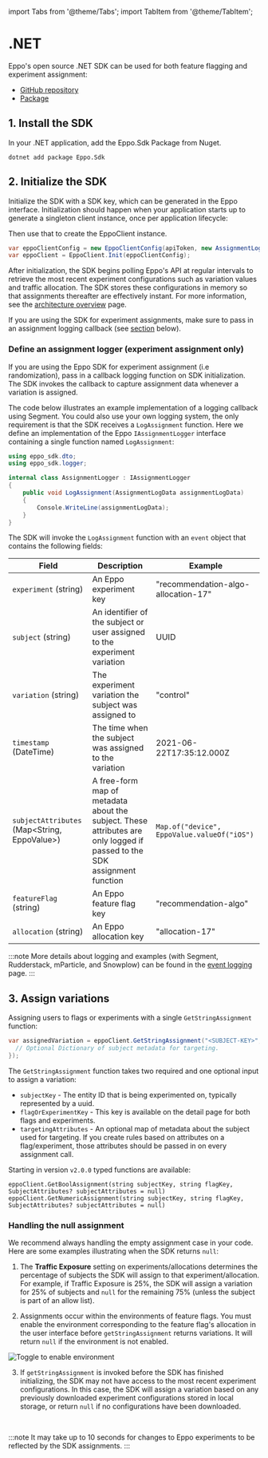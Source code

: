import Tabs from '@theme/Tabs';
import TabItem from '@theme/TabItem';

# .NET

Eppo's open source .NET SDK can be used for both feature flagging and experiment assignment:

- [GitHub repository](https://github.com/Eppo-exp/dot-net-server-sdk)
- [Package](https://www.nuget.org/packages/Eppo.Sdk)

## 1. Install the SDK

In your .NET application, add the Eppo.Sdk Package from Nuget.

```
dotnet add package Eppo.Sdk
```

## 2. Initialize the SDK

Initialize the SDK with a SDK key, which can be generated in the Eppo interface. Initialization should happen when your application starts up to generate a singleton client instance, once per application lifecycle:

Then use that to create the EppoClient instance.

```csharp
var eppoClientConfig = new EppoClientConfig(apiToken, new AssignmentLogger());
var eppoClient = EppoClient.Init(eppoClientConfig);
```

After initialization, the SDK begins polling Eppo's API at regular intervals to retrieve the most recent experiment configurations such as variation values and traffic allocation. The SDK stores these configurations in memory so that assignments thereafter are effectively instant. For more information, see the [architecture overview](/sdks/architecture) page.

If you are using the SDK for experiment assignments, make sure to pass in an assignment logging callback (see [section](#define-an-assignment-logger-experiment-assignment-only) below).

### Define an assignment logger (experiment assignment only)

If you are using the Eppo SDK for experiment assignment (i.e randomization), pass in a callback logging function on SDK initialization. The SDK invokes the callback to capture assignment data whenever a variation is assigned.

The code below illustrates an example implementation of a logging callback using Segment. You could also use your own logging system, the only requirement is that the SDK receives a `LogAssignment` function. Here we define an implementation of the Eppo `IAssignmentLogger` interface containing a single function named `LogAssignment`:

```csharp
using eppo_sdk.dto;
using eppo_sdk.logger;

internal class AssignmentLogger : IAssignmentLogger
{
    public void LogAssignment(AssignmentLogData assignmentLogData)
    {
        Console.WriteLine(assignmentLogData);
    }
}
```

The SDK will invoke the `LogAssignment` function with an `event` object that contains the following fields:

| Field                                        | Description                                                                                                              | Example                                     |
| -------------------------------------------- | ------------------------------------------------------------------------------------------------------------------------ | ------------------------------------------- |
| `experiment` (string)                        | An Eppo experiment key                                                                                                   | "recommendation-algo-allocation-17"         |
| `subject` (string)                           | An identifier of the subject or user assigned to the experiment variation                                                | UUID                                        |
| `variation` (string)                         | The experiment variation the subject was assigned to                                                                     | "control"                                   |
| `timestamp` (DateTime)                       | The time when the subject was assigned to the variation                                                                  | 2021-06-22T17:35:12.000Z                    |
| `subjectAttributes` (Map<String, EppoValue>) | A free-form map of metadata about the subject. These attributes are only logged if passed to the SDK assignment function | `Map.of("device", EppoValue.valueOf("iOS")` |
| `featureFlag` (string)                       | An Eppo feature flag key                                                                                                 | "recommendation-algo"                       |
| `allocation` (string)                        | An Eppo allocation key                                                                                                   | "allocation-17"                             |

:::note
More details about logging and examples (with Segment, Rudderstack, mParticle, and Snowplow) can be found in the [event logging](/sdks/event-logging/) page.
:::

## 3. Assign variations

Assigning users to flags or experiments with a single `GetStringAssignment` function:

```csharp
var assignedVariation = eppoClient.GetStringAssignment("<SUBJECT-KEY>", "<FLAG-KEY>", {
  // Optional Dictionary of subject metadata for targeting.
});
```

The `GetStringAssignment` function takes two required and one optional input to assign a variation:

- `subjectKey` - The entity ID that is being experimented on, typically represented by a uuid.
- `flagOrExperimentKey` - This key is available on the detail page for both flags and experiments.
- `targetingAttributes` - An optional map of metadata about the subject used for targeting. If you create rules based on attributes on a flag/experiment, those attributes should be passed in on every assignment call.

Starting in version `v2.0.0` typed functions are available:

```
eppoClient.GetBoolAssignment(string subjectKey, string flagKey, SubjectAttributes? subjectAttributes = null)
eppoClient.GetNumericAssignment(string subjectKey, string flagKey, SubjectAttributes? subjectAttributes = null)
```

### Handling the null assignment

We recommend always handling the empty assignment case in your code. Here are some examples illustrating when the SDK returns `null`:

1. The **Traffic Exposure** setting on experiments/allocations determines the percentage of subjects the SDK will assign to that experiment/allocation. For example, if Traffic Exposure is 25%, the SDK will assign a variation for 25% of subjects and `null` for the remaining 75% (unless the subject is part of an allow list).

2. Assignments occur within the environments of feature flags. You must enable the environment corresponding to the feature flag's allocation in the user interface before `getStringAssignment` returns variations. It will return `null` if the environment is not enabled.

![Toggle to enable environment](/img/feature-flagging/enable-environment.png)

3.  If `getStringAssignment` is invoked before the SDK has finished initializing, the SDK may not have access to the most recent experiment configurations. In this case, the SDK will assign a variation based on any previously downloaded experiment configurations stored in local storage, or return `null` if no configurations have been downloaded.

<br />

:::note
It may take up to 10 seconds for changes to Eppo experiments to be reflected by the SDK assignments.
:::
